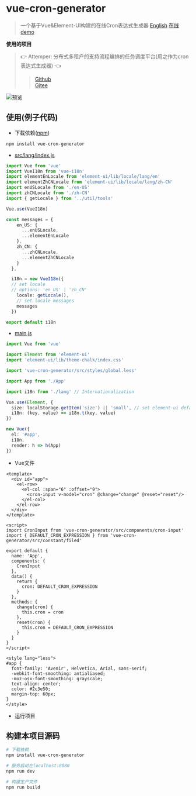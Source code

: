 # vue-cron-generator

> 一个基于Vue&Element-UI构建的在线Cron表达式生成器 [English](./README.md) [在线demo](https://ldang264.github.io/vue-cron-generator/dist/index.html)  

**使用的项目**
>👉 Attemper: 分布式多租户的支持流程编排的任务调度平台(用之作为cron表达式生成器) 👈
>>[Github](https://github.com/attemper/attemper)  
>>[Gitee](https://gitee.com/attemper/attemper)

![预览](https://gitee.com/ldang264/vue-cron-generator/raw/master/resources/snapshot_zh_CN.png)

## 使用(例子代码)
- 下载依赖([npm](https://www.npmjs.com/package/vue-cron-generator))
``` bash
npm install vue-cron-generator
```

- [src/lang/index.js](https://github.com/attemper/attemper/blob/master/attemper-admin/src/lang/index.js)  
``` typescript
import Vue from 'vue'
import VueI18n from 'vue-i18n'
import elementEnLocale from 'element-ui/lib/locale/lang/en'
import elementZhCNLocale from 'element-ui/lib/locale/lang/zh-CN'
import enUSLocale from './en-US'
import zhCNLocale from './zh-CN'
import { getLocale } from '../util/tools'

Vue.use(VueI18n)

const messages = {
    en_US: {
      ...enUSLocale,
      ...elementEnLocale
    },
    zh_CN: {
      ...zhCNLocale,
      ...elementZhCNLocale
    }
  },

  i18n = new VueI18n({
  // set locale
  // options: 'en_US' | 'zh_CN'
    locale: getLocale(),
    // set locale messages
    messages
  })

export default i18n


```

- [main.js](https://github.com/attemper/attemper/blob/master/attemper-admin/src/lang/index.js)  
``` typescript
import Vue from 'vue'

import Element from 'element-ui'
import 'element-ui/lib/theme-chalk/index.css'

import 'vue-cron-generator/src/styles/global.less'

import App from './App'

import i18n from './lang' // Internationalization

Vue.use(Element, {
  size: localStorage.getItem('size') || 'small', // set element-ui default size
  i18n: (key, value) => i18n.t(key, value)
})

new Vue({
  el: '#app',
  i18n,
  render: h => h(App)
})

```

- Vue文件

``` vue
<template>
  <div id="app">
    <el-row>
      <el-col :span="6" :offset="9">
        <cron-input v-model="cron" @change="change" @reset="reset"/>
      </el-col>
    </el-row>
  </div>
</template>

<script>
import CronInput from 'vue-cron-generator/src/components/cron-input'
import { DEFAULT_CRON_EXPRESSION } from 'vue-cron-generator/src/constant/filed'

export default {
  name: 'App',
  components: {
    CronInput
  },
  data() {
    return {
      cron: DEFAULT_CRON_EXPRESSION
    }
  },
  methods: {
    change(cron) {
      this.cron = cron
    },
    reset(cron) {
      this.cron = DEFAULT_CRON_EXPRESSION
    }
  }
}
</script>

<style lang="less">
#app {
  font-family: 'Avenir', Helvetica, Arial, sans-serif;
  -webkit-font-smoothing: antialiased;
  -moz-osx-font-smoothing: grayscale;
  text-align: center;
  color: #2c3e50;
  margin-top: 60px;
}
</style>

```

- 运行项目

## 构建本项目源码

``` bash
# 下载依赖
npm install vue-cron-generator

# 服务启动在localhost:8080
npm run dev

# 构建生产文件
npm run build
```
